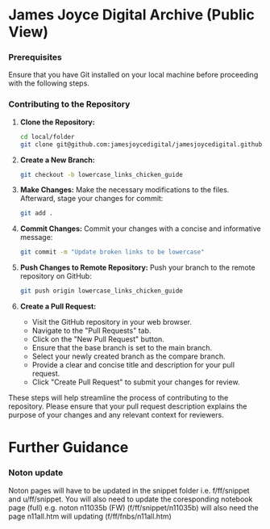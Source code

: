 # James Joyce Digital Archive (Public View)
### Prerequisites
Ensure that you have Git installed on your local machine before proceeding with the following steps.

### Contributing to the Repository

1. **Clone the Repository:**
   ```bash
   cd local/folder
   git clone git@github.com:jamesjoycedigital/jamesjoycedigital.github.io.git
   ```

2. **Create a New Branch:**
   ```bash
   git checkout -b lowercase_links_chicken_guide
   ```

3. **Make Changes:**
   Make the necessary modifications to the files. Afterward, stage your changes for commit:
   ```bash
   git add .
   ```

4. **Commit Changes:**
   Commit your changes with a concise and informative message:
   ```bash
   git commit -m "Update broken links to be lowercase"
   ```

5. **Push Changes to Remote Repository:**
   Push your branch to the remote repository on GitHub:
   ```bash
   git push origin lowercase_links_chicken_guide
   ```

6. **Create a Pull Request:**
   - Visit the GitHub repository in your web browser.
   - Navigate to the "Pull Requests" tab.
   - Click on the "New Pull Request" button.
   - Ensure that the base branch is set to the main branch.
   - Select your newly created branch as the compare branch.
   - Provide a clear and concise title and description for your pull request.
   - Click "Create Pull Request" to submit your changes for review.

These steps will help streamline the process of contributing to the repository. Please ensure that your pull request description explains the purpose of your changes and any relevant context for reviewers.

# Further Guidance

### Noton update

Noton pages will have to be updated in the snippet folder i.e. f/ff/snippet and u/ff/snippet. You will also need to update the coresponding notebook page (full) e.g. noton n11035b (FW) (f/ff/snippet/n11035b) will also need the page n11all.htm will updating (f/ff/fnbs/n11all.htm)




